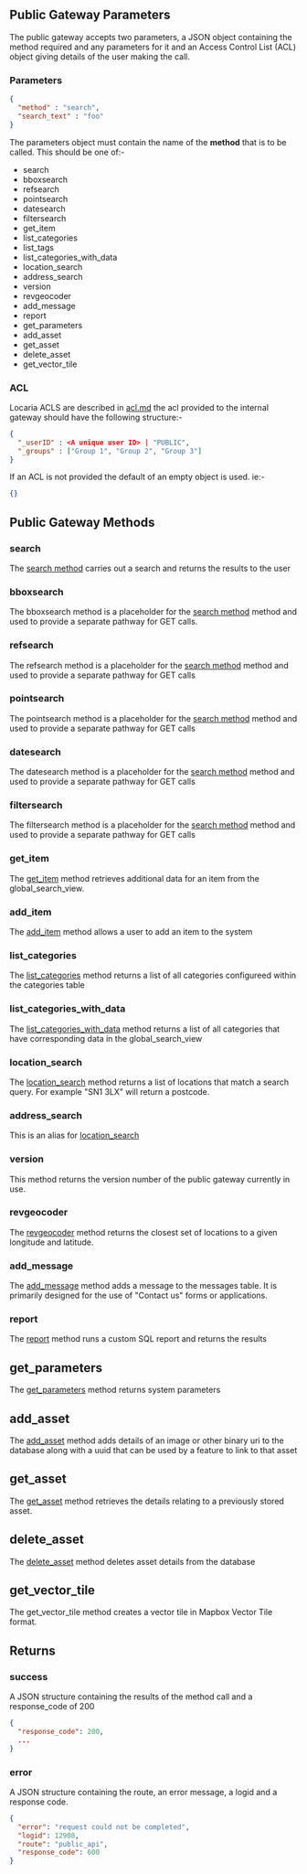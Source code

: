 ## Public Gateway Parameters

The public gateway accepts two parameters, a JSON object containing the method required and any parameters for it and an Access Control List (ACL) object giving details of the user making the call.

### Parameters

```json
{
  "method" : "search",
  "search_text" : "foo"
}
```
The parameters object must contain the name of the **method** that is to be called. This should be one of:-

- search
- bboxsearch
- refsearch
- pointsearch
- datesearch
- filtersearch
- get_item
- list_categories
- list_tags
- list_categories_with_data
- location_search
- address_search
- version
- revgeocoder
- add_message
- report
- get_parameters
- add_asset
- get_asset
- delete_asset
- get_vector_tile

### ACL

Locaria ACLS are described in [acl.md](../acl.md) the acl provided to the internal gateway should have the following structure:-

```json
{
  "_userID" : <A unique user ID> | "PUBLIC",
  "_groups" : ["Group 1", "Group 2", "Group 3"]
}
```

If an ACL is not provided the default of an empty object is used. ie:-

```json
{}
```
## Public Gateway Methods

### search

The [search method](./search.md) carries out a search and returns the results to the user

### bboxsearch

The bboxsearch method is a placeholder for the  [search method](./search.md) method and used to provide a separate pathway for GET calls.

### refsearch

The refsearch method is a placeholder for the  [search method](./search.md) method and used to provide a separate pathway for GET calls

### pointsearch

The pointsearch method is a placeholder for the  [search method](./search.md) method and used to provide a separate pathway for GET calls

### datesearch

The datesearch method is a placeholder for the  [search method](./search.md) method and used to provide a separate pathway for GET calls

### filtersearch

The filtersearch method is a placeholder for the  [search method](./search.md) method and used to provide a separate pathway for GET calls

### get_item

The [get_item](get_item.md) method retrieves additional data for an item from the global_search_view. 

### add_item

The [add_item](../internal_gateway/add_item.md) method allows a user to add an item to the system

### list_categories

The [list_categories](list_categories.md) method returns a list of all categories configureed within the categories table

### list_categories_with_data

The [list_categories_with_data](list_categories_with_data.md) method returns a list of all categories that have corresponding data in the global_search_view

### location_search

The [location_search](location_search.md) method  returns a list of locations that match a search query. For example "SN1 3LX" will return a postcode.

### address_search

This is an alias for [location_search](location_search.md)

### version

This method returns the version number of the public gateway currently in use.

### revgeocoder

The [revgeocoder](revgeocoder.md) method returns the closest set of locations to a given longitude and latitude.

### add_message

The [add_message](add_message.md) method adds a message to the messages table. It is primarily designed for the use of "Contact us" forms or applications.

### report

The [report](report.md) method runs a custom SQL report and returns the results 

## get_parameters

The [get_parameters](get) method returns system parameters 

## add_asset

The [add_asset]() method adds details of an image or other binary uri to the database along with a uuid that can be used by a feature  to link to that asset

## get_asset

The [get_asset](get_asset.md) method retrieves the details relating to a previously stored asset.

## delete_asset

The [delete_asset](delete_asset.md) method deletes asset details from the database

## get_vector_tile

The get_vector_tile method creates a vector tile in Mapbox Vector Tile format.

## Returns

### success

A JSON structure containing the results of the method call and a response_code of 200

```json
{
  "response_code": 200,
  ...
}
```
### error

A JSON structure containing the route, an error message, a logid and a response code.

```json
{
  "error": "request could not be completed",
  "logid": 12908,
  "route": "public_api",
  "response_code": 600
}
```
